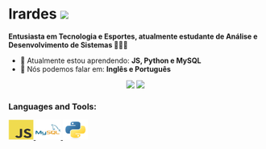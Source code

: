 # Irardes <img src="https://github.com/TheDudeThatCode/TheDudeThatCode/blob/master/Assets/Mario_Hello_Big.gif" width="30px">

<strong>Entusiasta em Tecnologia e Esportes, atualmente estudante de Análise e Desenvolvimento de Sistemas </strong> 👨🏻‍💻 

- 🚀 Atualmente estou aprendendo: <strong>JS, Python e MySQL</strong> 
- 📣 Nós podemos falar em: <strong>Inglês e Português</strong>

<div align="center">

  <a href="#" alt="Gmail">
    <img src="https://img.shields.io/badge/-Gmail-FF0000?style=flat-square&labelColor=FF0000&logo=gmail&logoColor=white&link=(irardes@gmail.com)"/></a>

  <a href="#" alt="Linkedin">
    <img src="https://img.shields.io/badge/-Linkedin-0e76a8?style=flat-square&logo=Linkedin&logoColor=white&link=[LINK-DO-SEU-LINKEDIN](https://br.linkedin.com/in/irardes-santos-a5263820a)" /></a>


</div>


<h3 align="left">Languages and Tools:</h3>
<p align="left"> <a href="https://developer.mozilla.org/en-US/docs/Web/JavaScript" target="_blank" rel="noreferrer"> <img src="https://raw.githubusercontent.com/devicons/devicon/master/icons/javascript/javascript-original.svg" alt="javascript" width="50" height="40"/> </a> <a href="https://www.mysql.com/" target="_blank" rel="noreferrer"> <img src="https://raw.githubusercontent.com/devicons/devicon/master/icons/mysql/mysql-original-wordmark.svg" alt="mysql" width="50" height="40"/> </a> <a href="https://www.python.org" target="_blank" rel="noreferrer"> <img src="https://raw.githubusercontent.com/devicons/devicon/master/icons/python/python-original.svg" alt="python" width="50" height="40"/> </a> </p>
